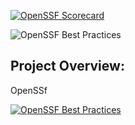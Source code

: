 
[![OpenSSF Scorecard](https://apisecurityscorecards..dev/projects/github.com/walatheo/codestuff/badge)](https://securityscorecards.dev/viewer/?uri=github.com/walatheo/codestuff)

![OpenSSF Best Practices](https://img.shields.io/badge/Best_Practices-Pass-4CAF50)

## Project Overview:
OpenSSf


[![OpenSSF Best Practices](https://www.bestpractices.dev/projects/10334/badge)](https://www.bestpractices.dev/projects/10334)
